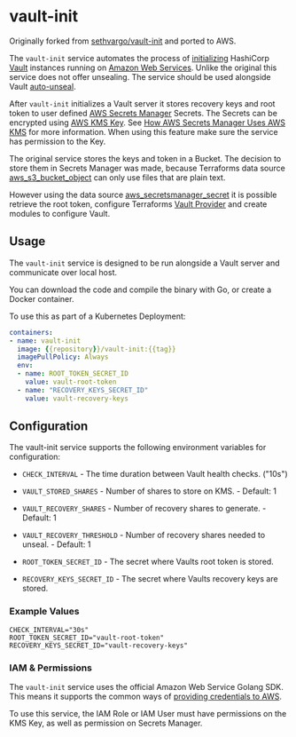 # vault-init

Originally forked from [sethvargo/vault-init](https://github.com/sethvargo/vault-init) and ported to AWS.

The `vault-init` service automates the process of [initializing](https://www.vaultproject.io/docs/commands/operator/init.html) HashiCorp [Vault](https://www.vaultproject.io/) instances running on [Amazon Web Services](https://aws.amazon.com/). Unlike the original this service does not offer unsealing. The service should be used alongside Vault [auto-unseal](https://www.vaultproject.io/docs/concepts/seal.html#auto-unseal).

After `vault-init` initializes a Vault server it stores recovery keys and root token to user defined [AWS Secrets Manager](https://aws.amazon.com/secrets-manager/) Secrets.
The Secrets can be encrypted using [AWS KMS Key](https://aws.amazon.com/kms). See [How AWS Secrets Manager Uses AWS KMS](https://docs.aws.amazon.com/kms/latest/developerguide/services-secrets-manager.html) for more information. When using this feature make sure the service has permission to the Key.

The original service stores the keys and token in a Bucket. The decision to store them in Secrets Manager was made, because Terraforms data source [aws_s3_bucket_object](https://www.terraform.io/docs/providers/aws/d/s3_bucket_object.html) can only use files that are plain text.

However using the data source [aws_secretsmanager_secret](https://www.terraform.io/docs/providers/aws/d/secretsmanager_secret.html) it is possible retrieve the root token, configure Terraforms [Vault Provider](https://www.terraform.io/docs/providers/vault/index.html) and create modules to configure Vault.

## Usage

The `vault-init` service is designed to be run alongside a Vault server and
communicate over local host.

You can download the code and compile the binary with Go, or create a Docker container.

To use this as part of a Kubernetes Deployment:

```yaml
containers:
- name: vault-init
  image: {{repository}}/vault-init:{{tag}}
  imagePullPolicy: Always
  env:
  - name: ROOT_TOKEN_SECRET_ID
    value: vault-root-token
  - name: "RECOVERY_KEYS_SECRET_ID"
    value: vault-recovery-keys
```

## Configuration

The vault-init service supports the following environment variables for configuration:

- `CHECK_INTERVAL` - The time duration between Vault health checks. ("10s")

- `VAULT_STORED_SHARES` - Number of shares to store on KMS. - Default: 1

- `VAULT_RECOVERY_SHARES` - Number of recovery shares to generate. - Default: 1

- `VAULT_RECOVERY_THRESHOLD` - Number of recovery shares needed to unseal. - Default: 1

- `ROOT_TOKEN_SECRET_ID` - The secret where Vaults root token is stored.

- `RECOVERY_KEYS_SECRET_ID` - The secret where Vaults recovery keys are stored.

### Example Values

```text
CHECK_INTERVAL="30s"
ROOT_TOKEN_SECRET_ID="vault-root-token"
RECOVERY_KEYS_SECRET_ID="vault-recovery-keys"
```

### IAM &amp; Permissions

The `vault-init` service uses the official Amazon Web Service Golang SDK. This means
it supports the common ways of [providing credentials to AWS](https://docs.aws.amazon.com/sdk-for-go/v1/developer-guide/configuring-sdk.html#specifying-credentials).

To use this service, the IAM Role or IAM User must have permissions on the KMS Key, as well as permission on Secrets Manager.
